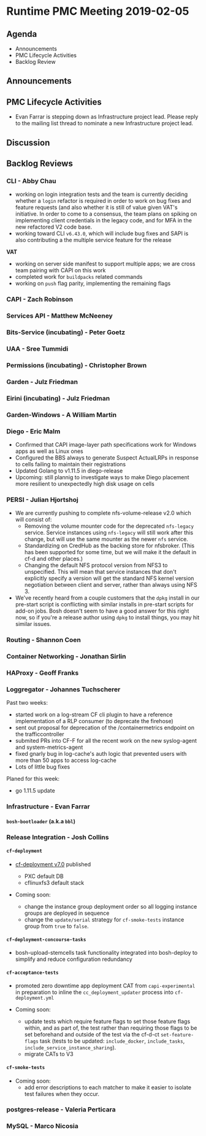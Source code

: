 # Runtime PMC Meeting 2019-02-05

## Agenda

* Announcements
* PMC Lifecycle Activities
* Backlog Review


## Announcements


## PMC Lifecycle Activities
* Evan Farrar is stepping down as Infrastructure project lead. Please reply to the mailing list thread to nominate a new Infrastructure project lead.

## Discussion


## Backlog Reviews

### CLI - Abby Chau

- working on login integration tests and the team is currently deciding whether a `login` refactor is required in order to work on bug fixes and feature requests (and also whether it is still of value given VAT's initiative. In order to come to a consensus, the team plans on spiking on implementing client credentials in the legacy code, and for MFA in the new refactored V2 code base. 
- working toward CLI `v6.43.0`, which will include bug fixes and SAPI is also contributing a the multiple service feature for the release

**VAT**

- working on server side manifest to support multiple apps; we are cross team pairing with CAPI on this work
- completed work for `buildpacks` related commands
- working on `push` flag parity, implementing the remaining flags




### CAPI - Zach Robinson


### Services API - Matthew McNeeney


### Bits-Service (incubating) - Peter Goetz


### UAA - Sree Tummidi


### Permissions (incubating) - Christopher Brown


### Garden - Julz Friedman


### Eirini (incubating) - Julz Friedman


### Garden-Windows - A William Martin


### Diego - Eric Malm

- Confirmed that CAPI image-layer path specifications work for Windows apps as well as Linux ones
- Configured the BBS always to generate Suspect ActualLRPs in response to cells failing to maintain their registrations
- Updated Golang to v1.11.5 in diego-release
- Upcoming: still plannig to investigate ways to make Diego placement more resilient to unexpectedly high disk usage on cells


### PERSI - Julian Hjortshoj

- We are currently pushing to complete nfs-volume-release v2.0 which will consist of:
  * Removing the volume mounter code for the deprecated `nfs-legacy` service.
    Service instances using `nfs-legacy` will still work after this change, but
    will use the same mounter as the newer `nfs` service.
  * Standardizing on CredHub as the backing store for nfsbroker.  (This has been
    supported for some time, but we will make it the default in cf-d and other
    places.)
  * Changing the default NFS protocol version from NFS3 to unspecified.  This
    will mean that service instances that don't explicitly specify a version
    will get the standard NFS kernel version negotiation between client and
    server, rather than always using NFS 3.
- We've recently heard from a couple customers that the `dpkg` install in our
  pre-start script is conflicting with similar installs in pre-start scripts for
  add-on jobs.  Bosh doesn't seem to have a good answer for this right now, so
  if you're a release author using `dpkg` to install things, you may hit similar
  issues.

### Routing - Shannon Coen


### Container Networking - Jonathan Sirlin


### HAProxy - Geoff Franks


### Loggregator - Johannes Tuchscherer

Past two weeks:
* started work on a log-stream CF cli plugin to have a reference implementation of a RLP consumer (to deprecate the firehose)
* sent out proposal for deprecation of the /containermetrics endpoint on the trafficcontroller
* submited PRs into CF-F for all the recent work on the new syslog-agent and system-metrics-agent
* fixed gnarly bug in log-cache's auth logic that prevented users with more than 50 apps to access log-cache
* Lots of little bug fixes

Planed for this week:
* go 1.11.5 update

### Infrastructure - Evan Farrar

#### `bosh-bootloader` (a.k.a `bbl`)


### Release Integration - Josh Collins

#### `cf-deployment`
- [cf-deployment v7.0](https://github.com/cloudfoundry/cf-deployment/releases/tag/v7.0.0) published
  - PXC default DB
  - cflinuxfs3 default stack

- Coming soon:
  - change the instance group deployment order so all logging instance groups are deployed in sequence
  - change the `update/serial` strategy for `cf-smoke-tests` instance group from `true` to `false`.

#### `cf-deployment-concourse-tasks`
- bosh-upload-stemcells task functionality integrated into bosh-deploy to simplify and reduce configuration redundancy


#### `cf-acceptance-tests`
- promoted zero downtime app deployment CAT from `capi-experimental` in preparation to inline the `cc_deployment_updater` process into `cf-deployment.yml`

- Coming soon:
  - update tests which require feature flags to set those feature flags within,  and as part of, the test rather than requiring those flags to be set beforehand and outside of the test via the cf-d-ct  `set-feature-flags` task (tests to be updated: `include_docker`, `include_tasks`, `include_service_instance_sharing`).
  - migrate CATs to V3


#### `cf-smoke-tests`
- Coming soon:
  - add error descriptions to each matcher to make it easier to isolate test failures when they occur.


### postgres-release - Valeria Perticara


### MySQL - Marco Nicosia
